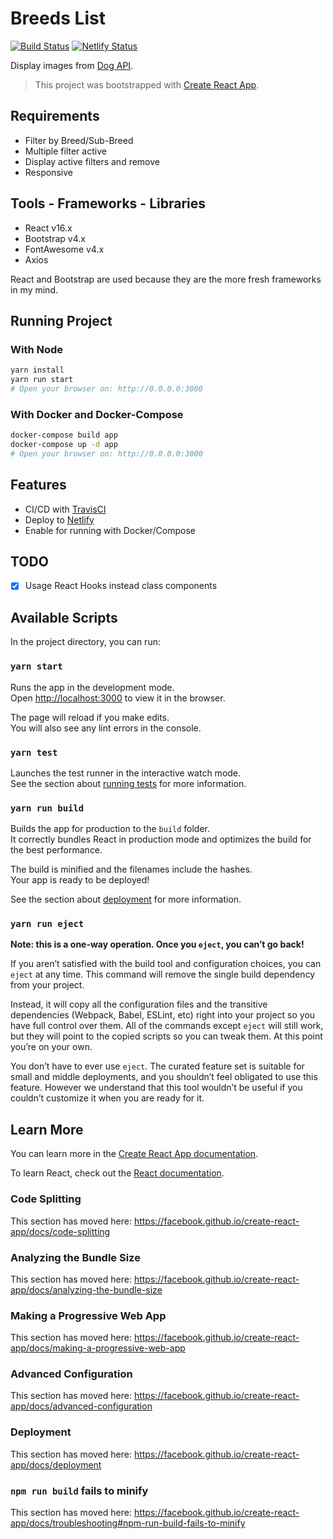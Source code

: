 # Breeds List

[![Build Status](https://travis-ci.com/jesusgoku/breeds-list.svg?branch=master)](https://travis-ci.com/jesusgoku/breeds-list)
[![Netlify Status](https://api.netlify.com/api/v1/badges/49417809-22fd-4a65-a189-941f2de8113b/deploy-status)](https://app.netlify.com/sites/dazzling-brattain-a5bbc2/deploys)

Display images from [Dog API](https://dog.ceo/dog-api/documentation/).

> This project was bootstrapped with [Create React App](https://github.com/facebook/create-react-app).

## Requirements

- Filter by Breed/Sub-Breed
- Multiple filter active
- Display active filters and remove
- Responsive

## Tools - Frameworks - Libraries

- React v16.x
- Bootstrap v4.x
- FontAwesome v4.x
- Axios

React and Bootstrap are used because they are the more fresh frameworks in my mind.

## Running Project

### With Node

```sh
yarn install
yarn run start
# Open your browser on: http://0.0.0.0:3000
```

### With Docker and Docker-Compose

```sh
docker-compose build app
docker-compose up -d app
# Open your browser on: http://0.0.0.0:3000
```

## Features

- CI/CD with [TravisCI](https://travis-ci.com)
- Deploy to [Netlify](https://netlify.com)
- Enable for running with Docker/Compose

## TODO

- [x] Usage React Hooks instead class components

## Available Scripts

In the project directory, you can run:

### `yarn start`

Runs the app in the development mode.<br>
Open [http://localhost:3000](http://localhost:3000) to view it in the browser.

The page will reload if you make edits.<br>
You will also see any lint errors in the console.

### `yarn test`

Launches the test runner in the interactive watch mode.<br>
See the section about [running tests](https://facebook.github.io/create-react-app/docs/running-tests) for more information.

### `yarn run build`

Builds the app for production to the `build` folder.<br>
It correctly bundles React in production mode and optimizes the build for the best performance.

The build is minified and the filenames include the hashes.<br>
Your app is ready to be deployed!

See the section about [deployment](https://facebook.github.io/create-react-app/docs/deployment) for more information.

### `yarn run eject`

**Note: this is a one-way operation. Once you `eject`, you can’t go back!**

If you aren’t satisfied with the build tool and configuration choices, you can `eject` at any time. This command will remove the single build dependency from your project.

Instead, it will copy all the configuration files and the transitive dependencies (Webpack, Babel, ESLint, etc) right into your project so you have full control over them. All of the commands except `eject` will still work, but they will point to the copied scripts so you can tweak them. At this point you’re on your own.

You don’t have to ever use `eject`. The curated feature set is suitable for small and middle deployments, and you shouldn’t feel obligated to use this feature. However we understand that this tool wouldn’t be useful if you couldn’t customize it when you are ready for it.

## Learn More

You can learn more in the [Create React App documentation](https://facebook.github.io/create-react-app/docs/getting-started).

To learn React, check out the [React documentation](https://reactjs.org/).

### Code Splitting

This section has moved here: https://facebook.github.io/create-react-app/docs/code-splitting

### Analyzing the Bundle Size

This section has moved here: https://facebook.github.io/create-react-app/docs/analyzing-the-bundle-size

### Making a Progressive Web App

This section has moved here: https://facebook.github.io/create-react-app/docs/making-a-progressive-web-app

### Advanced Configuration

This section has moved here: https://facebook.github.io/create-react-app/docs/advanced-configuration

### Deployment

This section has moved here: https://facebook.github.io/create-react-app/docs/deployment

### `npm run build` fails to minify

This section has moved here: https://facebook.github.io/create-react-app/docs/troubleshooting#npm-run-build-fails-to-minify
